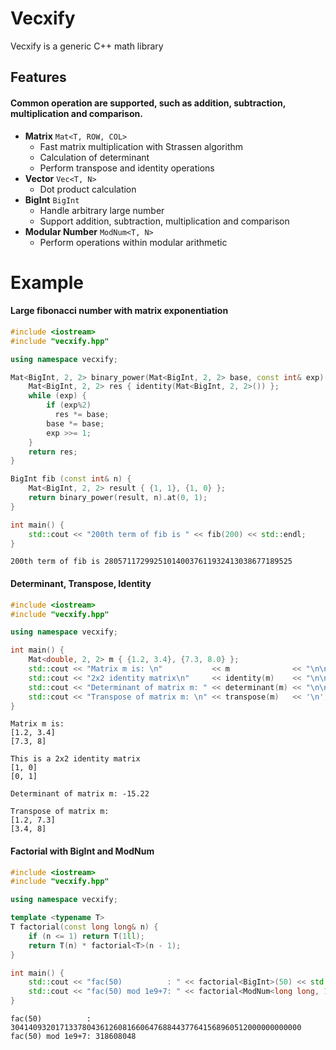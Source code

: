 # Vecxify
Vecxify is a generic C++ math library

## Features
#### Common operation are supported, such as addition, subtraction, multiplication and comparison.
- **Matrix**     ```Mat<T, ROW, COL>```
  - Fast matrix multiplication with Strassen algorithm
  - Calculation of determinant
  - Perform transpose and identity operations
- **Vector** ```Vec<T, N>```
  - Dot product calculation
- **BigInt** ```BigInt```
  - Handle arbitrary large number
  - Support addition, subtraction, multiplication and comparison
- **Modular Number** ```ModNum<T, N>```
  - Perform operations within modular arithmetic


# Example 
#### Large fibonacci number with matrix exponentiation
```cpp
#include <iostream>
#include "vecxify.hpp"

using namespace vecxify;

Mat<BigInt, 2, 2> binary_power(Mat<BigInt, 2, 2> base, const int& exp) {
    Mat<BigInt, 2, 2> res { identity(Mat<BigInt, 2, 2>()) };
    while (exp) {
        if (exp%2)
          res *= base;
        base *= base;
        exp >>= 1;
    }
    return res;
}

BigInt fib (const int& n) {
    Mat<BigInt, 2, 2> result { {1, 1}, {1, 0} };
    return binary_power(result, n).at(0, 1);
}

int main() {
    std::cout << "200th term of fib is " << fib(200) << std::endl;
}
```
```
200th term of fib is 280571172992510140037611932413038677189525
```
#### Determinant, Transpose, Identity
```cpp
#include <iostream>
#include "vecxify.hpp"

using namespace vecxify;

int main() {
    Mat<double, 2, 2> m { {1.2, 3.4}, {7.3, 8.0} };
    std::cout << "Matrix m is: \n"           << m              << "\n\n";
    std::cout << "2x2 identity matrix\n"     << identity(m)    << "\n\n";
    std::cout << "Determinant of matrix m: " << determinant(m) << "\n\n";
    std::cout << "Transpose of matrix m: \n" << transpose(m)   << '\n';
}
```
```
Matrix m is:
[1.2, 3.4]
[7.3, 8]

This is a 2x2 identity matrix
[1, 0]
[0, 1]

Determinant of matrix m: -15.22

Transpose of matrix m: 
[1.2, 7.3]
[3.4, 8]
```
#### Factorial with BigInt and ModNum
```cpp
#include <iostream>
#include "vecxify.hpp"

using namespace vecxify;

template <typename T>
T factorial(const long long& n) {
    if (n <= 1) return T(1ll);
    return T(n) * factorial<T>(n - 1);
}

int main() {
    std::cout << "fac(50)          : " << factorial<BigInt>(50) << std::endl;
    std::cout << "fac(50) mod 1e9+7: " << factorial<ModNum<long long, 1000000007>>(50);
}

```
```
fac(50)          : 30414093201713378043612608166064768844377641568960512000000000000
fac(50) mod 1e9+7: 318608048
```
